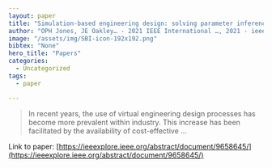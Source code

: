 ```yaml
---
layout: paper
title: "Simulation-based engineering design: solving parameter inference and multi-objective optimization problems on a shared simulation budget"
author: "OPH Jones, JE Oakley… - 2021 IEEE International …, 2021 - ieeexplore.ieee.org"
image: "/assets/img/SBI-icon-192x192.png"
bibtex: "None"
hero_title: "Papers"
categories:
  - Uncategorized
tags:
  - paper

---
```

>In recent years, the use of virtual engineering design processes has become more prevalent within industry. This increase has been facilitated by the availability of cost-effective …

Link to paper: [https://ieeexplore.ieee.org/abstract/document/9658645/](https://ieeexplore.ieee.org/abstract/document/9658645/)


